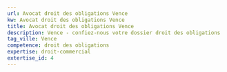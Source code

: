 ```yaml
---
url: Avocat droit des obligations Vence
kw: Avocat droit des obligations Vence
title: Avocat droit des obligations Vence
description: Vence - confiez-nous votre dossier droit des obligations
tag_ville: Vence
competence: droit des obligations
expertise: droit-commercial
extertise_id: 4
---
```

